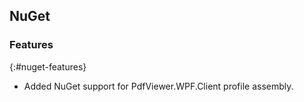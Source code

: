 ## NuGet

### Features
{:#nuget-features}

* Added NuGet support for PdfViewer.WPF.Client profile assembly. 